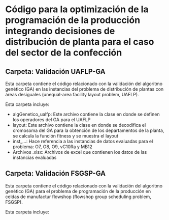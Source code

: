 # Código para la optimización de la programación de la producción integrando decisiones de distribución de planta para el caso del sector de la confección 

## Carpeta: Validación UAFLP-GA

Esta carpeta contiene el código relacionado con la validación del algoritmo genético (GA) en las instancias del problema de distribución de plantas con áreas desiguales (unequal-area facility layout problem, UAFLP).

Esta carpeta incluye:

* algGenetico_ualfp: Este archivo contiene la clase en donde se definen los operadores del GA para el UAFLP
* layout: Este archivo contiene la clase en donde se decodifica el cromosoma del GA para la obtención de los departamentos de la planta, se calcula la función fitness y se muestra el layout
* inst_...: Hace referencia a las instancias de datos evaluadas para el problema: O7, O8, O9, vC10Ra y MB12
* Archivos .xlsx: Archivos de excel que contienen los datos de las instancias evaluadas

## Carpeta: Validación FSGSP-GA

Esta carpeta contiene el código relacionado con la validación del algoritmo genético (GA) para el problema de programación de la producción en celdas de manufactur flowshop (flowshop group scheduling problem, FSGSP).

Esta carpeta incluye:
